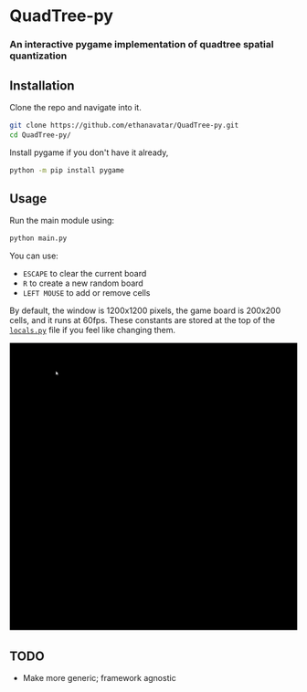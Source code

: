 # QuadTree-py

### An interactive pygame implementation of quadtree spatial quantization

## Installation

Clone the repo and navigate into it.
```bash
git clone https://github.com/ethanavatar/QuadTree-py.git
cd QuadTree-py/
```

Install pygame if you don't have it already,
```bash
python -m pip install pygame
```

## Usage

Run the main module using:
```bash
python main.py
```

You can use:
 - `ESCAPE` to clear the current board
 - `R` to create a new random board
 - `LEFT MOUSE` to add or remove cells

By default, the window is 1200x1200 pixels, the game board is 200x200 cells, and it runs at 60fps. These constants are stored at the top of the [`locals.py`](src/quadtree/locals.py) file if you feel like changing them.

<img title="Running Example" alt="Running Example" src="images/example-1200x1200.gif">

## TODO
 - Make more generic; framework agnostic
